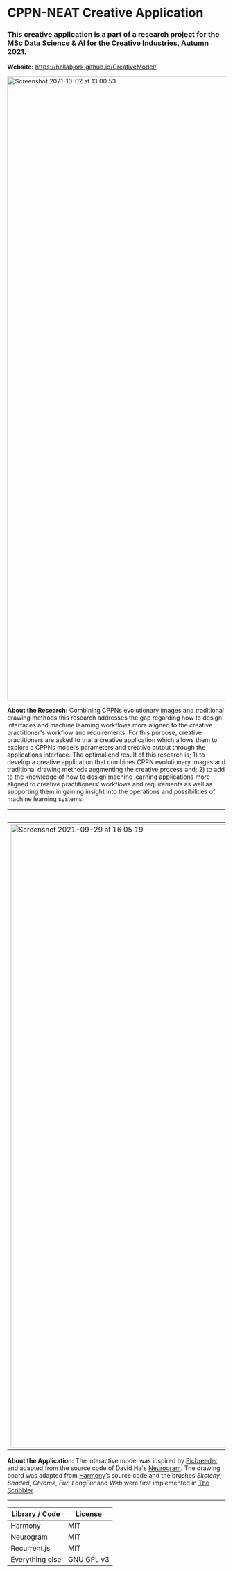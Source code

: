 # CPPN-NEAT Creative Application 
### This creative application is a part of a research project for the MSc Data Science & AI for the Creative Industries, Autumn 2021.

**Website:** https://hallabjork.github.io/CreativeModel/

<img width="1437" alt="Screenshot 2021-10-02 at 13 00 53" src="https://user-images.githubusercontent.com/61651233/135716973-ad08bd17-a273-401f-9bf6-294cf5500767.png">

**About the Research:** Combining CPPNs evolutionary images and traditional drawing methods this research addresses the gap regarding how to design interfaces and machine learning workflows more aligned to the creative practitioner's workflow and requirements. For this purpose, creative practitioners are asked to trial a creative application which allows them to explore a CPPNs model’s parameters and creative output through the applications interface. The optimal end result of this research is; 1) to develop a creative application that combines CPPN evolutionary images and traditional drawing methods augmenting the creative process and; 2) to add to the knowledge of how to design machine learning applications more aligned to creative practitioners’ workflows and requirements as well as supporting them in gaining insight into the operations and possibilities of machine learning systems.


| Example #1    | Example #2    | Example #3    |
| ------------- | ------------- | ------------- |
| <img width="1435" alt="Screenshot 2021-09-29 at 16 05 19" src="https://user-images.githubusercontent.com/61651233/135302786-f7b447aa-5e47-4e1d-b8e4-7fa4c8f7cf53.png">  | <img width="1438" alt="Screenshot 2021-09-29 at 16 14 36" src="https://user-images.githubusercontent.com/61651233/135302799-f4b9d955-8b80-49d2-8c84-026234cc12bb.png">  | <img width="1435" alt="Screenshot 2021-09-29 at 16 39 47" src="https://user-images.githubusercontent.com/61651233/135302807-a669adb6-66d8-4e58-b5cd-f1d64c0bc8fa.png"> |


**About the Application:** The interactive model was inspired by <a href="https://nbenko1.github.io/#/" target="_blank">Picbreeder</a> and adapted from the source code of David Ha`s <a href="https://blog.otoro.net/2015/07/31/neurogram/" target="_blank">Neurogram</a>. The drawing board was adapted from <a href="https://github.com/mrdoob/harmony" target="_blank">Harmony</a>’s source code and the brushes <em>Sketchy</em>, <em>Shaded</em>, <em>Chrome</em>, <em>Fur</em>, <em>LongFur</em> and <em>Web</em> were first implemented in <a href="http://www.zefrank.com/scribbler/" target="_blank">The Scribbler</a>.  

***

| Library / Code  | License       |
| -------------   | ------------- |
| Harmony         | MIT           |
| Neurogram       | MIT           | 
| Recurrent.js    | MIT           | 
| Everything else | GNU GPL v3    | 

